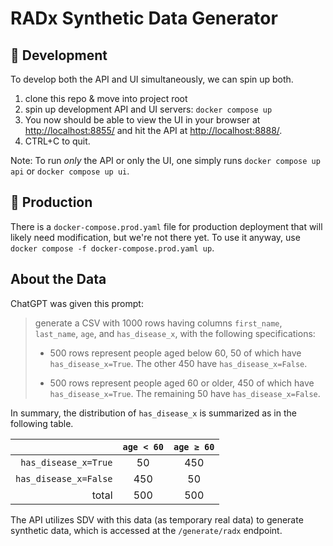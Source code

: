 # RADx Synthetic Data Generator

## 🚧 Development

To develop both the API and UI simultaneously, we can spin up both.

1. clone this repo & move into project root
2. spin up development API and UI servers: `docker compose up`
3. You now should be able to view the UI in your browser at [http://localhost:8855/](http://localhost:8855/) and hit the API at [http://localhost:8888/](http://localhost:8888/).
4. CTRL+C to quit.

Note: To run _only_ the API or only the UI, one simply runs `docker compose up api` or `docker compose up ui`.

## 🎁 Production

There is a `docker-compose.prod.yaml` file for production deployment that will likely need modification, but we're not there yet. To use it anyway, use `docker compose -f docker-compose.prod.yaml up`.

## About the Data

ChatGPT was given this prompt:

> generate a CSV with 1000 rows having columns
> `first_name`, `last_name`, `age`, and `has_disease_x`,
> with the following specifications:
> 
> - 500 rows represent people aged below 60,
>   50 of which have `has_disease_x=True`. The other 450 have `has_disease_x=False`.
> 
> - 500 rows represent people aged 60 or older, 450 of which have `has_disease_x=True`. The remaining 50 have `has_disease_x=False`.

In summary, the distribution of `has_disease_x` is summarized as in the following table.

|                       | `age < 60` | `age ≥ 60` |
| --------------------: | :--------: | :--------: |
|  `has_disease_x=True` |     50     |    450     |
| `has_disease_x=False` |    450     |     50     |
|                 total |    500     |    500     |

The API utilizes SDV with this data (as temporary real data) to generate synthetic data, which is accessed at the `/generate/radx` endpoint.
